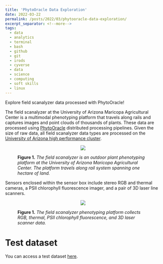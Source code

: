 ```yaml
---
title: 'PhytoOracle Data Exploration'
date: 2022-03-22
permalink: /posts/2022/03/phytooracle-data-exploration/
excerpt_separator: <!--more-->
tags:
  - data
  - analytics
  - terminal
  - bash
  - github
  - git 
  - irods
  - cyverse
  - data
  - science
  - computing
  - soft skills
  - linux
---
```


Explore field scanalyzer data processed with PhytoOracle!
<!--more-->

The field scanalyzer at the University of Arizona Maricopa Agricultural Center is a multimodal phenotyping platform that travels along rails and captures images and point clouds of thousands of plants. These data are processed using [PhytoOracle](https://github.com/phytooracle/automation) distributed processing pipelines. Given the size of raw data, all field scanalyzer data types are processed on the [University of Arizona high performance cluster](https://public.confluence.arizona.edu/display/UAHPC).

<figure>
<p align="center"><img src="https://github.com/emmanuelgonz/emmanuelgonz.github.io/raw/master/images/gantry_wsj.jpg"></iframe></p>
<figcaption align = "left"> <b>Figure 1.</b><i> The field scanalyzer is an outdoor plant phenotyping platform at the University of Arizona Maricopa Agricultural Center. The platform travels along rail system spanning one hectare of land.</i>
</figcaption>
</figure>

Sensors enclosed within the sensor box include stereo RGB and thermal cameras, a PSII chlorophyll fluorescence imager, and a pair of 3D laser line scanners.

<figure>
<p align="center"><img src="https://github.com/emmanuelgonz/emmanuelgonz.github.io/raw/master/images/lettuce_data_examples.png"></iframe></p>
<figcaption align = "left"> <b>Figure 1.</b><i> The field scanalyzer phenotyping platform collects RGB, thermal, PSII chlorophyll fluorescence, and 3D laser scanner data.</i>
</figcaption>
</figure>

# Test dataset 
You can access a test dataset [here](https://drive.google.com/uc?export=download&id=1_Xw7vTaI1VPx0D1IRWvKlQHase7Wrd3i). 